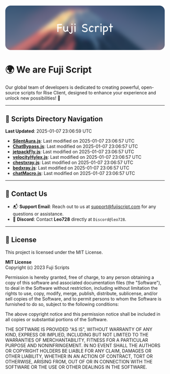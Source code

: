 ![Banner](.github/b.webp)

# 🌍 **We are Fuji Script**

Our global team of developers is dedicated to creating powerful, open-source scripts for Rise Client, designed to enhance your experience and unlock new possibilities! 🌟

---
<!-- SCRIPTS_NAVIGATION_START -->
## 📂 **Scripts Directory Navigation**

**Last Updated**: 2025-01-07 23:06:59 UTC

- **[SilentAura.js](scripts/SilentAura.js)**: Last modified on 2025-01-07 23:06:57 UTC
- **[ChatBypass.js](scripts/ChatBypass.js)**: Last modified on 2025-01-07 23:06:57 UTC
- **[jetpackFly.js](scripts/jetpackFly.js)**: Last modified on 2025-01-07 23:06:57 UTC
- **[velocityHylex.js](scripts/velocityHylex.js)**: Last modified on 2025-01-07 23:06:57 UTC
- **[chestxray.js](scripts/chestxray.js)**: Last modified on 2025-01-07 23:06:57 UTC
- **[bedxray.js](scripts/bedxray.js)**: Last modified on 2025-01-07 23:06:57 UTC
- **[chatMacro.js](scripts/chatMacro.js)**: Last modified on 2025-01-07 23:06:57 UTC

<!-- SCRIPTS_NAVIGATION_END -->

---

## 💬 **Contact Us**  
- 📬 **Support Email**: Reach out to us at [support@fujiscript.com](mailto:support@fujiscript.com) for any questions or assistance.  
- 💬 **Discord**: Contact **Leo728** directly at `Discord@leo728`.

---

## 📜 **License**

This project is licensed under the MIT License.  

**MIT License**  
Copyright (c) 2023 Fuji Scripts  

Permission is hereby granted, free of charge, to any person obtaining a copy of this software and associated documentation files (the "Software"), to deal in the Software without restriction, including without limitation the rights to use, copy, modify, merge, publish, distribute, sublicense, and/or sell copies of the Software, and to permit persons to whom the Software is furnished to do so, subject to the following conditions:  

The above copyright notice and this permission notice shall be included in all copies or substantial portions of the Software.  

THE SOFTWARE IS PROVIDED "AS IS", WITHOUT WARRANTY OF ANY KIND, EXPRESS OR IMPLIED, INCLUDING BUT NOT LIMITED TO THE WARRANTIES OF MERCHANTABILITY, FITNESS FOR A PARTICULAR PURPOSE AND NONINFRINGEMENT. IN NO EVENT SHALL THE AUTHORS OR COPYRIGHT HOLDERS BE LIABLE FOR ANY CLAIM, DAMAGES OR OTHER LIABILITY, WHETHER IN AN ACTION OF CONTRACT, TORT OR OTHERWISE, ARISING FROM, OUT OF OR IN CONNECTION WITH THE SOFTWARE OR THE USE OR OTHER DEALINGS IN THE SOFTWARE.  
